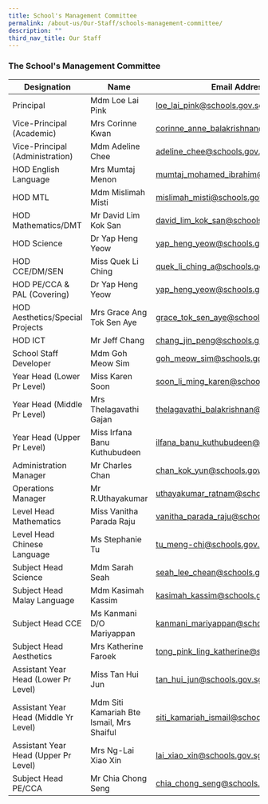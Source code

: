 ```yaml
---
title: School's Management Committee
permalink: /about-us/Our-Staff/schools-management-committee/
description: ""
third_nav_title: Our Staff
---
```

### **The School's Management Committee**
| Designation | Name | Email Address |
| -------- | -------- | -------- |
| Principal| Mdm Loe Lai Pink| loe_lai_pink@schools.gov.sg|
| Vice-Principal (Academic) | Mrs Corinne Kwan | corinne_anne_balakrishnan@schools.gov.sg |
|Vice-Principal (Administration)|Mdm Adeline Chee|adeline_chee@schools.gov.sg|
|HOD English Language|Mrs Mumtaj Menon|mumtaj_mohamed_ibrahim@schools.gov.sg
|HOD MTL|Mdm Mislimah Misti|mislimah_misti@schools.gov.sg|
|HOD Mathematics/DMT|Mr David Lim Kok San|david_lim_kok_san@schools.gov.sg
|HOD Science|Dr Yap Heng Yeow|yap_heng_yeow@schools.gov.sg|
|HOD CCE/DM/SEN|Miss Quek Li Ching|quek_li_ching_a@schools.gov.sg|
|HOD PE/CCA & PAL (Covering)|Dr Yap Heng Yeow|yap_heng_yeow@schools.gov.sg|
|HOD Aesthetics/Special Projects|Mrs Grace Ang Tok Sen Aye|grace_tok_sen_aye@schools.gov.sg|
|HOD ICT|Mr Jeff Chang|chang_jin_peng@schools.gov.sg|
|School Staff Developer|Mdm Goh Meow Sim|goh_meow_sim@schools.gov.sg|
|Year Head (Lower Pr Level)|Miss Karen Soon|soon_li_ming_karen@schools.gov.sg|
|Year Head (Middle Pr Level)|Mrs Thelagavathi Gajan|thelagavathi_balakrishnan@schools.gov.sg|
|Year Head (Upper Pr Level)|Miss Irfana Banu Kuthubudeen|ilfana_banu_kuthubudeen@schools.gov.sg|
|Administration Manager|Mr Charles Chan|chan_kok_yun@schools.gov.sg|
|Operations Manager|Mr R.Uthayakumar|uthayakumar_ratnam@schools.gov.sg|
|Level Head Mathematics|Miss Vanitha Parada Raju|vanitha_parada_raju@schools.gov.sg|
|Level Head Chinese Language|Ms Stephanie Tu|tu_meng-chi@schools.gov.sg|
|Subject Head Science|Mdm Sarah Seah|seah_lee_chean@schools.gov.sg|
|Subject Head Malay Language|Mdm Kasimah Kassim|kasimah_kassim@schools.gov.sg|
|Subject Head CCE|Ms Kanmani D/O Mariyappan|kanmani_mariyappan@schools.gov.sg|
|Subject Head Aesthetics|Mrs Katherine Faroek|tong_pink_ling_katherine@schools.gov.sg|
|Assistant Year Head (Lower Pr Level)|Miss Tan Hui Jun|tan_hui_jun@schools.gov.sg|
|Assistant Year Head (Middle Yr Level)|Mdm Siti Kamariah Bte Ismail, Mrs Shaiful|siti_kamariah_ismail@schools.gov.sg|
|Assistant Year Head (Upper Pr Level)|Mrs Ng-Lai Xiao Xin|lai_xiao_xin@schools.gov.sg|
|Subject Head PE/CCA|Mr Chia Chong Seng|chia_chong_seng@schools.gov.sg|